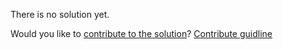 
There is no solution yet.

Would you like to [contribute to the solution](https://github.com/BFEdev/BFE.dev-solutions/blob/main/quiz/this_en.md)? [Contribute guidline](https://github.com/BFEdev/BFE.dev-solutions#how-to-contribute)
